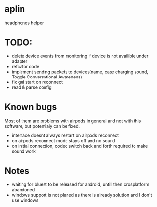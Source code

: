 # aplin
headphones helper

# TODO:
* delete device events from monitoring if device is not availible under adapter
* refcator code
* implement sending packets to devices(name, case charging sound, Toggle Conversational Awareness)
* fix gui start on reconnect
* read & parse config

# Known bugs
Most of them are problems with airpods in general and not with this software, but potentialy can be fixed.
* interface doesnt always restart on airpods reconnect
* on airpods reconnect mode stays off and no sound
* on initial connection, codec switch back and forth required to make sound work


# Notes
* waiting for bluest to be released for android, untill then crosplatform abandoned
* windows support is not planed as there is already solution and I don't use windows
